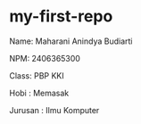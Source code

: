 # my-first-repo
Name: Maharani Anindya Budiarti

NPM: 2406365300

Class: PBP KKI

Hobi : Memasak 

Jurusan : Ilmu Komputer 